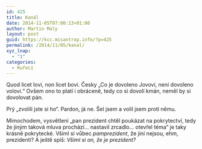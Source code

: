 ```yaml
---
id: 425
title: Kanál
date: 2014-11-05T07:00:13+01:00
author: Martin Maly
layout: post
guid: https://kcc.misantrop.info/?p=425
permalink: /2014/11/05/kanal/
xyz_lnap:
  - "1"
categories:
  - Kuřecí
---
```

Quod licet Iovi, non licet bovi. Česky &#8222;Co je dovoleno Jovovi, není dovoleno volovi.&#8220; Ovšem ono to platí i obráceně, tedy co si dovolí kmán, neměl by si dovolovat pán.

Prý &#8222;zvolili jste si ho&#8220;. Pardon, já ne. Šel jsem a volil jsem proti němu.

Mimochodem, vysvětlení &#8222;pan prezident chtěl poukázat na pokrytectví, tedy že jiným taková mluva prochází&#8230; nastavil zrcadlo&#8230; otevřel téma&#8220; je taky krásně pokrytecké. Všiml si vůbec _pamprezident_, že jiní nejsou, ehm, prezidenti? A ještě spíš: _Všiml si on, že je prezident?_